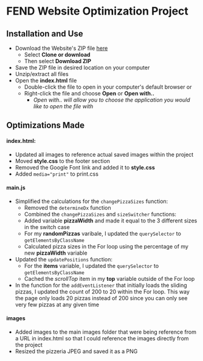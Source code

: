 FEND Website Optimization Project
==============================================================================

Installation and Use
------------------------------------------------------------------------------
- Download the Website's ZIP file [here](https://github.com/srdmdev8/frontend-nanodegree-mobile-portfolio)
  - Select **Clone or download**
  - Then select **Download ZIP**
- Save the ZIP file in desired location on your computer
- Unzip/extract all files
- Open the **index.html** file
  - Double-click the file to open in your computer's default browser or
  - Right-click the file and choose **Open** or **Open with..**
    - *Open with.. will allow you to choose the application you would like to open the file with*

Optimizations Made
------------------------------------------------------------------------------
#### index.html:
- Updated all images to reference actual saved images within the project
- Moved **style.css** to the footer section
- Removed the Google Font link and added it to **style.css**
- Added `media="print"` to print.css

#### main.js
- Simplified the calculations for the `changePizzaSizes` function:
  - Removed the `determineDx` function
  - Combined the `changePizzaSizes` and `sizeSwitcher` functions:
   - Added variable **pizzaWidth** and made it equal to the 3 different sizes in the switch case
   - For my **randomPizzas** varibale, I updated the `querySelector` to `getElementsByClassName`
   - Calculated pizza sizes in the For loop using the percentage of my new **pizzaWidth** variable
- Updated the `updatePositions` function:
  - For the **items** variable, I updated the `querySelector` to `getElementsByClassName`
  - Cached the *scrollTop* item in my **top** variable outside of the For loop
- In the function for the `addEventListener` that initially loads the sliding pizzas, I updated the count of 200 to 20 within the For loop. This way the page only loads 20 pizzas instead of 200 since you can only see very few pizzas at any given time

#### images
- Added images to the main images folder that were being reference from a URL
in index.html so that I could reference the images directly from the project
- Resized the pizzeria JPEG and saved it as a PNG
